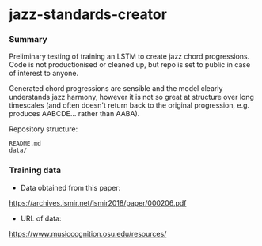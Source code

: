 # jazz-standards-creator

### Summary

Preliminary testing of training an LSTM to create jazz chord progressions. Code is not productionised or cleaned up, but repo is set to public in case of interest to anyone. 

Generated chord progressions are sensible and the model clearly understands jazz harmony, however it is not so great at structure over long timescales (and often doesn't return back to the original progression, e.g. produces AABCDE... rather than AABA). 

Repository structure:

    README.md
    data/

### Training data

- Data obtained from this paper:

https://archives.ismir.net/ismir2018/paper/000206.pdf

- URL of data:

https://www.musiccognition.osu.edu/resources/



